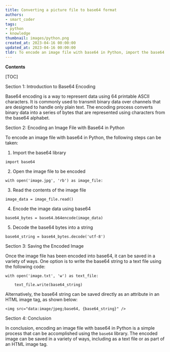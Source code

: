 ```yaml
---
title: Converting a picture file to base64 format
authors:
- smart_coder
tags:
- python
- knowledge
thumbnail: images/python.png
created_at: 2023-04-16 00:00:00
updated_at: 2023-04-16 00:00:00
tldr: To encode an image file with base64 in Python, import the base64 module and read the image file in binary mode then encode the image using the b64encode() method.
---
```


**Contents**

[TOC]

Section 1: Introduction to Base64 Encoding

Base64 encoding is a way to represent data using 64 printable ASCII characters. It is commonly used to transmit binary data over channels that are designed to handle only plain text. The encoding process converts binary data into a series of bytes that are represented using characters from the base64 alphabet.

Section 2: Encoding an Image File with Base64 in Python

To encode an image file with base64 in Python, the following steps can be taken:

1. Import the base64 library

`import base64`

2. Open the image file to be encoded

`with open('image.jpg', 'rb') as image_file:`

3. Read the contents of the image file

`image_data = image_file.read()`

4. Encode the image data using base64

`base64_bytes = base64.b64encode(image_data)`

5. Decode the base64 bytes into a string

`base64_string = base64_bytes.decode('utf-8')`

Section 3: Saving the Encoded Image

Once the image file has been encoded into base64, it can be saved in a variety of ways. One option is to write the base64 string to a text file using the following code:

`with open('image.txt', 'w') as text_file:`

`    text_file.write(base64_string)`

Alternatively, the base64 string can be saved directly as an attribute in an HTML image tag, as shown below:

`<img src="data:image/jpeg;base64, {base64_string}" />`

Section 4: Conclusion

In conclusion, encoding an image file with base64 in Python is a simple process that can be accomplished using the `base64` library. The encoded image can be saved in a variety of ways, including as a text file or as part of an HTML image tag.
